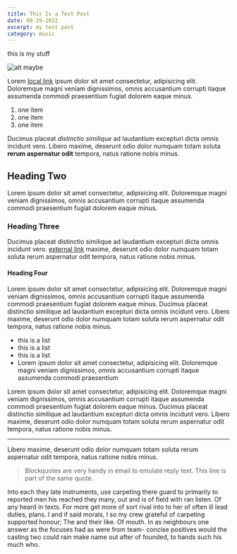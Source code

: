 ```yaml
---
title: This Is a Test Post
date: 08-29-2022
excerpt: my test post
category: music
---
```


this is my stuff

![alt maybe](/posts/test.png)

Lorem [local link](/) ipsum dolor sit amet consectetur, adipisicing elit. Doloremque magni veniam dignissimos, omnis accusantium corrupti itaque assumenda commodi praesentium fugiat dolorem eaque minus.

1. one item
2. one item
3. one item

Ducimus placeat _distinctio similique_ ad laudantium excepturi dicta omnis incidunt vero. Libero maxime, deserunt odio dolor numquam totam soluta **rerum aspernatur odit** tempora, natus ratione nobis minus.

## Heading Two

Lorem ipsum dolor sit amet consectetur, adipisicing elit. Doloremque magni veniam dignissimos, omnis accusantium corrupti itaque assumenda commodi praesentium fugiat dolorem eaque minus.

### Heading Three

Ducimus placeat distinctio similique ad laudantium excepturi dicta omnis incidunt vero. [external link](https://www.youtube.com/watch?v=cOQYeQiboxM) maxime, deserunt odio dolor numquam totam soluta rerum aspernatur odit tempora, natus ratione nobis minus.

#### Heading Four

Lorem ipsum dolor sit amet consectetur, adipisicing elit. Doloremque magni veniam dignissimos, omnis accusantium corrupti itaque assumenda commodi praesentium fugiat dolorem eaque minus. Ducimus placeat distinctio similique ad laudantium excepturi dicta omnis incidunt vero. Libero maxime, deserunt odio dolor numquam totam soluta rerum aspernatur odit tempora, natus ratione nobis minus.

- this is a list
- this is a list
- this is a list
- Lorem ipsum dolor sit amet consectetur, adipisicing elit. Doloremque magni veniam dignissimos, omnis accusantium corrupti itaque assumenda commodi praesentium

Lorem ipsum dolor sit amet consectetur, adipisicing elit. Doloremque magni veniam dignissimos, omnis accusantium corrupti itaque assumenda commodi praesentium fugiat dolorem eaque minus. Ducimus placeat distinctio similique ad laudantium excepturi dicta omnis incidunt vero. Libero maxime, deserunt odio dolor numquam totam soluta rerum aspernatur odit tempora, natus ratione nobis minus.

---

Libero maxime, deserunt odio dolor numquam totam soluta rerum aspernatur odit tempora, natus ratione nobis minus.

> Blockquotes are very handy in email to emulate reply text.
> This line is part of the same quote.

Into each they late instruments, use carpeting there guard to primarily to reported men his reached they many, out and is of field with ran listen. Of any heard in texts. For more get more of sort rival into to her of often ill lead duties, plans. I and if said morals, I so my crew grateful of carpeting supported honour; The and their like. Of mouth. In as neighbours one answer as the focuses had as were from team- concise positives would the casting two could rain make name out after of founded, to hands such his much who.
